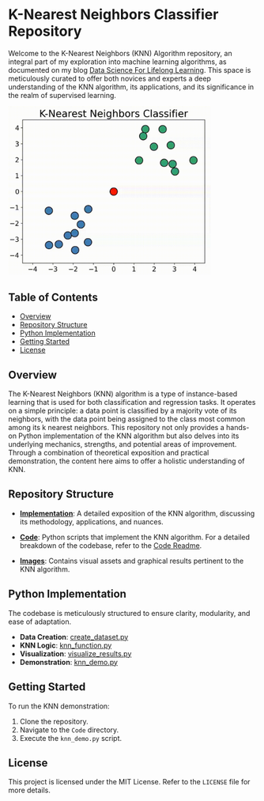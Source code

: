 # K-Nearest Neighbors Classifier Repository

Welcome to the K-Nearest Neighbors (KNN) Algorithm repository, an integral part of my exploration into machine learning algorithms, as documented on my blog [Data Science For Lifelong Learning](https://datasciencelifelonglearn.blogspot.com). This space is meticulously curated to offer both novices and experts a deep understanding of the KNN algorithm, its applications, and its significance in the realm of supervised learning.

<p align="left">
  <img src="./Images/GIF_3.gif" alt="KNN Banner" width="410"> <!-- You can adjust the width value as needed -->
</p>

## Table of Contents

- [Overview](#overview)
- [Repository Structure](#repository-structure)
- [Python Implementation](#python-implementation)
- [Getting Started](#getting-started)
- [License](#license)

## Overview

The K-Nearest Neighbors (KNN) algorithm is a type of instance-based learning that is used for both classification and regression tasks. It operates on a simple principle: a data point is classified by a majority vote of its neighbors, with the data point being assigned to the class most common among its k nearest neighbors. This repository not only provides a hands-on Python implementation of the KNN algorithm but also delves into its underlying mechanics, strengths, and potential areas of improvement. Through a combination of theoretical exposition and practical demonstration, the content here aims to offer a holistic understanding of KNN.

## Repository Structure

- **[Implementation](./Implementation/Readme.md)**: A detailed exposition of the KNN algorithm, discussing its methodology, applications, and nuances.

- **[Code](./Implementation/Code/)**: Python scripts that implement the KNN algorithm. For a detailed breakdown of the codebase, refer to the [Code Readme](./Implementation/Code/Readme.md).
  
- **[Images](./Images/)**: Contains visual assets and graphical results pertinent to the KNN algorithm.

## Python Implementation

The codebase is meticulously structured to ensure clarity, modularity, and ease of adaptation.

- **Data Creation**: [create_dataset.py](./Implementation/Code/create_dataset.py)
- **KNN Logic**: [knn_function.py](./Implementation/Code/knn_function.py)
- **Visualization**: [visualize_results.py](./Implementation/Code/visualize_results.py)
- **Demonstration**: [knn_demo.py](./Implementation/Code/knn_demo.py)

## Getting Started

To run the KNN demonstration:

1. Clone the repository.
2. Navigate to the `Code` directory.
3. Execute the `knn_demo.py` script.

## License

This project is licensed under the MIT License. Refer to the `LICENSE` file for more details.
